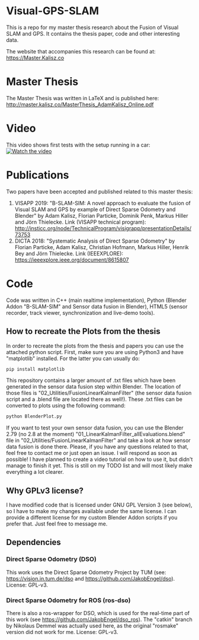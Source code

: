 # Visual-GPS-SLAM
This is a repo for my master thesis research about the Fusion of Visual SLAM and GPS. It contains the thesis paper, code and other interesting data.

The website that accompanies this research can be found at:
https://Master.Kalisz.co

# Master Thesis
The Master Thesis was written in LaTeX and is published here:
http://master.kalisz.co/MasterThesis_AdamKalisz_Online.pdf

# Video
This video shows first tests with the setup running in a car:
[![Watch the video]()](https://master.kalisz.co/video/Robolab_Demo_Kalisz_MusicSTEEP.mp4)



# Publications
Two papers have been accepted and published related to this master thesis:

1. VISAPP 2019: "B-SLAM-SIM: A novel approach to evaluate the fusion of Visual SLAM and GPS by example of Direct Sparse Odometry and Blender" by Adam Kalisz, Florian Particke, Dominik Penk, Markus Hiller and Jörn Thielecke. Link (VISAPP technical program): http://insticc.org/node/TechnicalProgram/visigrapp/presentationDetails/73753
2. DICTA 2018: "Systematic Analysis of Direct Sparse Odometry" by Florian Particke, Adam Kalisz, Christian Hofmann, Markus Hiller, Henrik Bey and Jörn Thielecke. Link (IEEEXPLORE): https://ieeexplore.ieee.org/document/8615807



# Code
Code was written in C++ (main realtime implementation), Python (Blender Addon "B-SLAM-SIM" and Sensor data fusion in Blender), HTML5 (sensor recorder, track viewer, synchronization and live-demo tools).

## How to recreate the Plots from the thesis
In order to recreate the plots from the thesis and papers you can use the attached python script. First, make sure you are using Python3 and have "matplotlib" installed. For the latter you can usually do:
```bash
pip install matplotlib
```

This repository contains a larger amount of .txt files which have been generated in the sensor data fusion step within Blender. The location of those files is "02_Utilities/FusionLinearKalmanFilter" (the sensor data fusion script and a .blend file are located there as well!). These .txt files can be converted to plots using the following command:
```python
python BlenderPlot.py
```
If you want to test your own sensor data fusion, you can use the Blender 2.79 (no 2.8 at the moment) "01_LinearKalmanFilter_allEvaluations.blend" file in "02_Utilities/FusionLinearKalmanFilter" and take a look at how sensor data fusion is done there. Please, if you have any questions related to that, feel free to contact me or just open an issue. I will respond as soon as possible! I have planned to create a video tutorial on how to use it, but didn't manage to finish it yet. This is still on my TODO list and will most likely make everything a lot clearer.

## Why GPLv3 license?
I have modified code that is licensed under GNU GPL Version 3 (see below), so I have to make my changes available under the same license. I can provide a different license for my custom Blender Addon scripts if you prefer that. Just feel free to message me.

## Dependencies
### Direct Sparse Odometry (DSO)
This work uses the Direct Sparse Odometry Project by TUM (see: https://vision.in.tum.de/dso and https://github.com/JakobEngel/dso). License: GPL-v3.

### Direct Sparse Odometry for ROS (ros-dso)
There is also a ros-wrapper for DSO, which is used for the real-time part of this work (see https://github.com/JakobEngel/dso_ros). The "catkin" branch by Nikolaus Demmel was actually used here, as the original "rosmake" version did not work for me. License: GPL-v3.
